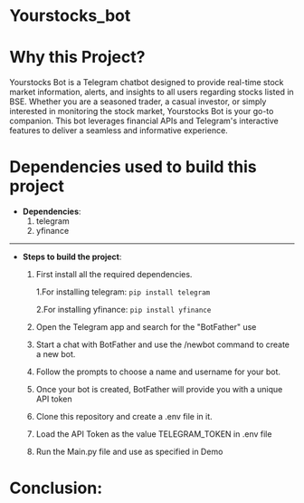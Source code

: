 # Yourstocks_bot

# Why this Project? 
Yourstocks Bot is a Telegram chatbot designed to provide real-time stock market information, alerts, and insights to all users regarding stocks listed in BSE. Whether you are a seasoned trader, a casual investor, or simply interested in monitoring the stock market, Yourstocks Bot is your go-to companion. This bot leverages financial APIs and Telegram's interactive features to deliver a seamless and informative experience.


# Dependencies used to build this project

* **Dependencies**:
	1) telegram
	1) yfinance

 ---
 
* **Steps to build the project**: 
	1) First install all the required dependencies.

		1.For installing telegram: `pip install telegram`

		2.For installing yfinance: `pip install yfinance`


	1) Open the Telegram app and search for the "BotFather" use
	1) Start a chat with BotFather and use the /newbot command to create a new bot.
	1) Follow the prompts to choose a name and username for your bot.
	1) Once your bot is created, BotFather will provide you with a unique API token
	1) Clone this repository and create a .env file in it. 
  1) Load the API Token as the value TELEGRAM_TOKEN in .env file
  1) Run the Main.py file and use as specified in Demo 
 
# Conclusion: 

